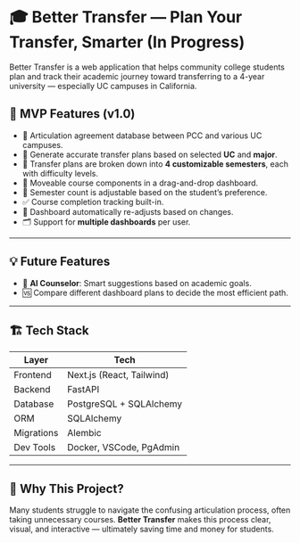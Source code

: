# 🎓 Better Transfer — Plan Your Transfer, Smarter (In Progress)

Better Transfer is a web application that helps community college students plan and track their academic journey toward transferring to a 4-year university — especially UC campuses in California.

## 🚀 MVP Features (v1.0)

- 🔗 Articulation agreement database between PCC and various UC campuses.
- 📘 Generate accurate transfer plans based on selected **UC** and **major**.
- 📆 Transfer plans are broken down into **4 customizable semesters**, each with difficulty levels.
- 🔄 Moveable course components in a drag-and-drop dashboard.
- 🧮 Semester count is adjustable based on the student’s preference.
- ✅ Course completion tracking built-in.
- 🧠 Dashboard automatically re-adjusts based on changes.
- 🗂️ Support for **multiple dashboards** per user.

---

## 💡 Future Features

- 🤖 **AI Counselor**: Smart suggestions based on academic goals.
- 🆚 Compare different dashboard plans to decide the most efficient path.

---

## 🏗️ Tech Stack

| Layer            | Tech                     |
|------------------|--------------------------|
| Frontend         | Next.js (React, Tailwind)|
| Backend          | FastAPI                  |
| Database         | PostgreSQL + SQLAlchemy  |
| ORM              | SQLAlchemy               |
| Migrations       | Alembic                  |
| Dev Tools        | Docker, VSCode, PgAdmin  |

---

## 🧠 Why This Project?

Many students struggle to navigate the confusing articulation process, often taking unnecessary courses. **Better Transfer** makes this process clear, visual, and interactive — ultimately saving time and money for students.

